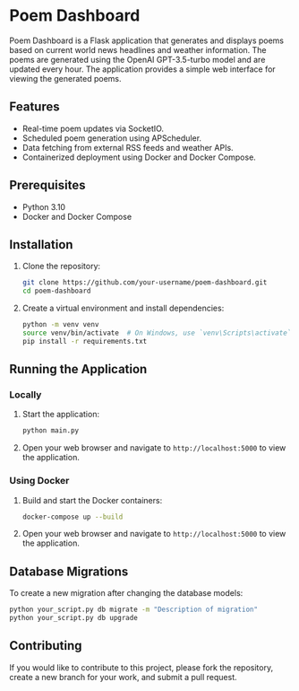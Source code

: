 # Poem Dashboard

Poem Dashboard is a Flask application that generates and displays poems based on current world news headlines and weather information. The poems are generated using the OpenAI GPT-3.5-turbo model and are updated every hour. The application provides a simple web interface for viewing the generated poems.

## Features

- Real-time poem updates via SocketIO.
- Scheduled poem generation using APScheduler.
- Data fetching from external RSS feeds and weather APIs.
- Containerized deployment using Docker and Docker Compose.

## Prerequisites

- Python 3.10
- Docker and Docker Compose

## Installation

1. Clone the repository:
    ```bash
    git clone https://github.com/your-username/poem-dashboard.git
    cd poem-dashboard
    ```

2. Create a virtual environment and install dependencies:
    ```bash
    python -m venv venv
    source venv/bin/activate  # On Windows, use `venv\Scripts\activate`
    pip install -r requirements.txt
    ```

## Running the Application

### Locally

1. Start the application:
    ```bash
    python main.py
    ```

2. Open your web browser and navigate to `http://localhost:5000` to view the application.

### Using Docker

1. Build and start the Docker containers:
    ```bash
    docker-compose up --build
    ```

2. Open your web browser and navigate to `http://localhost:5000` to view the application.

## Database Migrations

To create a new migration after changing the database models:

```bash
python your_script.py db migrate -m "Description of migration"
python your_script.py db upgrade
```

## Contributing

If you would like to contribute to this project, please fork the repository, create a new branch for your work, and submit a pull request.
